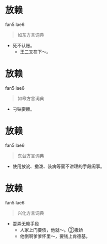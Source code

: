 # 放赖
fan5 lae6
> 如东方言词典
- 死不认账。
  - 王二又在下～。

# 放赖
fan5 lae6
> 如皋方言词典
- 刁钻耍赖。

# 放赖
fan5 lae6
> 东台方言词典
- 使用放讹、撒泼、装病等蛮不讲理的手段闹事。

# 放赖
fan5 lae6
> 兴化方言词典
- 耍弄无赖手段
  - 人家上门要债，他就～。②撒娇
  - 他倒啊爹爹怀里～，要钱上肯德基。
